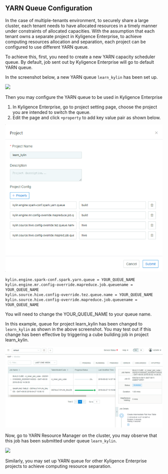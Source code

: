 ## YARN Queue Configuration

In the case of multiple-tenants environment, to securely share a large cluster, each tenant needs to have allocated resources in a timely manner under constraints of allocated capacities. With the assumption that each tenant owns a separate project in Kyligence Enterprise, to achieve computing resources allocation and separation, each project can be configured to use different YARN queue. 

To achieve this, first, you need to create a new YARN capacity scheduler queue. By default, job sent out by Kyligence Enterprise will go to default YARN queue.

In the screenshot below, a new YARN queue `learn_kylin` has been set up.

![](images/hadoop_queue/1.png)

Then you may configure the YARN queue to be used in Kyligence Enterprise

1. In Kyligence Enterprise, go to project setting page, choose the project you are intended to switch the queue.
2. Edit the page and click `+property` to add key value pair as shown below. 

![](images/hadoop_queue/2_1.png)



```shell
kylin.engine.spark-conf.spark.yarn.queue = YOUR_QUEUE_NAME
kylin.engine.mr.config-override.mapreduce.job.queuename = YOUR_QUEUE_NAME
kylin.source.hive.config-override.tez.queue.name = YOUR_QUEUE_NAME
kylin.source.hive.config-override.mapreduce.job.queuename = YOUR_QUEUE_NAME
```

You will need to change the YOUR_QUEUE_NAME to your queue name. 

In this example, queue for project learn_kylin has been changed to `learn_kylin` as shown in the above screenshot. You may test out if this change has been effective by triggering a cube building job in project learn_kylin.

![](images/hadoop_queue/3_1.png)

Now, go to YARN Resource Manager on the cluster, you may observe that this job has been submitted under queue `learn_kylin`. 

![](images/hadoop_queue/4.png)



Similarly, you may set up YARN queue for other Kyligence Enterprise projects to achieve computing resource separation.